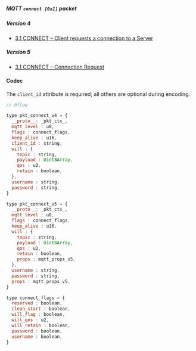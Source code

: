 ##### MQTT `connect [0x1]` packet

##### Version 4

- [3.1 CONNECT – Client requests a connection to a Server](http://docs.oasis-open.org/mqtt/mqtt/v3.1.1/os/mqtt-v3.1.1-os.html#_Toc398718028)


##### Version 5

- [3.1 CONNECT – Connection Request](https://docs.oasis-open.org/mqtt/mqtt/v5.0/os/mqtt-v5.0-os.html#_Toc3901033)


#### Codec

The `client_id` attribute is required; all others are optional during encoding.

```javascript
// @flow

type pkt_connect_v4 = {
  __proto__: _pkt_ctx_,
  mqtt_level : u8,
  flags : connect_flags,
  keep_alive : u16,
  client_id : string,
  will : {
    topic : string,
    payload : Uint8Array,
    qos : u2,
    retain : boolean,
  },
  username : string,
  password : string,
}

type pkt_connect_v5 = {
  __proto__: _pkt_ctx_,
  mqtt_level : u8,
  flags : connect_flags,
  keep_alive : u16,
  will : {
    topic : string,
    payload : Uint8Array,
    qos : u2,
    retain : boolean,
    props : mqtt_props_v5,
  },
  username : string,
  password : string,
  props : mqtt_props_v5,
}

type connect_flags = {
  reserved : boolean,
  clean_start : boolean,
  will_flag : boolean,
  will_qos : u2,
  will_retain : boolean,
  password : boolean,
  username : boolean,
}
```
